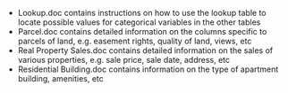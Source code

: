 - Lookup.doc contains instructions on how to use the lookup table to locate possible values for categorical variables in the other tables
- Parcel.doc contains detailed information on the columns specific to parcels of land, e.g. easement rights, quality of land, views, etc
- Real Property Sales.doc contains detailed information on the sales of various properties, e.g. sale price, sale date, address, etc
- Residential Building.doc contains information on the type of apartment building, amenities, etc
